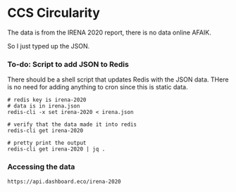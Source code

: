 # CCS Circularity

The data is from the IRENA 2020 report, there is no data online AFAIK.

So I just typed up the JSON.

### To-do: Script to add JSON to Redis
There should be a shell script that updates Redis with the JSON data. THere is no need for adding anything to cron since this is static data.

````
# redis key is irena-2020
# data is in irena.json
redis-cli -x set irena-2020 < irena.json 

# verify that the data made it into redis
redis-cli get irena-2020

# pretty print the output
redis-cli get irena-2020 | jq .
````
### Accessing the data
````
https://api.dashboard.eco/irena-2020
````
